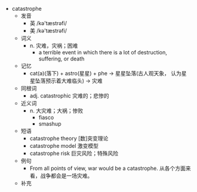 - catastrophe
  - 发音
    - 英 /kə'tæstrəfi/
    - 美 /kə'tæstrəfi/
  - 词义
    - n. 灾难，灾祸；困难
      - a terrible event in which there is a lot of destruction, suffering, or death
  - 记忆
    - cat(a)(落下) + astro(星星) + phe → 星星坠落(古人观天象， 认为星星坠落预示着大难临头) → 灾难
  - 同根词
    - adj. catastrophic 灾难的；悲惨的
  - 近义词
    - n. 大灾难；大祸；惨败
      - fiasco
      - smashup
  - 短语
    - catastrophe theory [数]突变理论
    - catastrophe model 激变模型
    - catastrophe risk 巨灾风险；特殊风险
  - 例句
    - From all points of view, war would be a catastrophe. 从各个方面来看，战争都会是一场灾难。
  - 补充